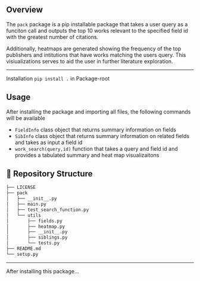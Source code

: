 
## Overview

The ``pack`` package is a pip installable package that takes a user query as a funciton call and 
outputs the top 10 works relevant to the specified field id with the greatest number of citations.

Additionally, heatmaps are generated showing the frequency of the top publishers and intitutions 
that have works matching the users query. This visiualizations serves to aid the user in further
literature exploration.

---

Installation
``pip install .`` in Package-root


Usage
---

After installing the package and importing all files, the following commands will be available 

- ``FieldInfo`` class object that returns summary information on fields 
- ``SibInfo`` class object that returns summary information on related fields and takes as input a 
field id
- ``work_search(query,id)`` function that takes a query and field id and provides a tabulated 
summary and heat map visualizaitons



## 📂 Repository Structure

```sh
├── LICENSE
├── pack
│   ├── __init__.py
│   ├── main.py
│   ├── test_search_function.py
│   └── utils
│       ├── fields.py
│       ├── heatmap.py
│       ├── __init__.py
│       ├── siblings.py
│       └── tests.py
├── README.md
└── setup.py
```

---

After installing this package...
